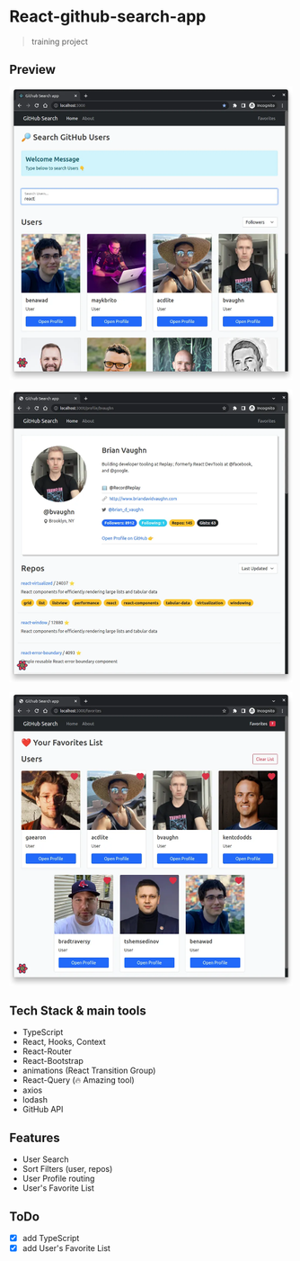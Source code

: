 # React-github-search-app

> training project

## Preview

![search-users](preview-0.webp)

![user-profile](preview-1.webp)

![users-favorite-list](preview-2.webp)

## Tech Stack & main tools

- TypeScript
- React, Hooks, Context
- React-Router
- React-Bootstrap
- animations (React Transition Group)
- React-Query (🔥 Amazing tool)
- axios
- lodash
- GitHub API

## Features

- User Search
- Sort Filters (user, repos)
- User Profile routing
- User's Favorite List

## ToDo

- [x] add TypeScript
- [x] add User's Favorite List
